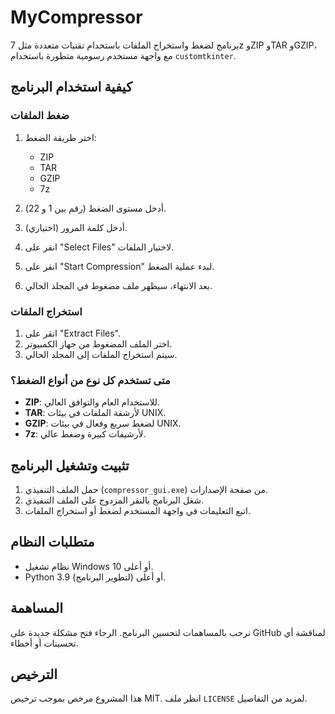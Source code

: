 # MyCompressor

برنامج لضغط واستخراج الملفات باستخدام تقنيات متعددة مثل 7z وZIP وTAR وGZIP، مع واجهة مستخدم رسومية متطورة باستخدام `customtkinter`.

## كيفية استخدام البرنامج

### ضغط الملفات

1. اختر طريقة الضغط:
   - ZIP
   - TAR
   - GZIP
   - 7z

2. أدخل مستوى الضغط (رقم بين 1 و 22).
3. أدخل كلمة المرور (اختياري).
4. انقر على "Select Files" لاختيار الملفات.
5. انقر على "Start Compression" لبدء عملية الضغط.
6. بعد الانتهاء، سيظهر ملف مضغوط في المجلد الحالي.

### استخراج الملفات

1. انقر على "Extract Files".
2. اختر الملف المضغوط من جهاز الكمبيوتر.
3. سيتم استخراج الملفات إلى المجلد الحالي.

### متى تستخدم كل نوع من أنواع الضغط؟

- **ZIP**: للاستخدام العام والتوافق العالي.
- **TAR**: لأرشفة الملفات في بيئات UNIX.
- **GZIP**: لضغط سريع وفعال في بيئات UNIX.
- **7z**: لأرشيفات كبيرة وضغط عالي.

## تثبيت وتشغيل البرنامج

1. حمل الملف التنفيذي (`compressor_gui.exe`) من صفحة الإصدارات.
2. شغل البرنامج بالنقر المزدوج على الملف التنفيذي.
3. اتبع التعليمات في واجهة المستخدم لضغط أو استخراج الملفات.

## متطلبات النظام

- نظام تشغيل Windows 10 أو أعلى.
- Python 3.9 أو أعلى (لتطوير البرنامج).

## المساهمة

نرحب بالمساهمات لتحسين البرنامج. الرجاء فتح مشكلة جديدة على GitHub لمناقشة أي تحسينات أو أخطاء.

## الترخيص

هذا المشروع مرخص بموجب ترخيص MIT. انظر ملف `LICENSE` لمزيد من التفاصيل.
